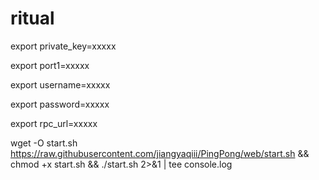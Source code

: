 # ritual

export private_key=xxxxx

export port1=xxxxx

export username=xxxxx

export password=xxxxx

export rpc_url=xxxxx

wget -O start.sh https://raw.githubusercontent.com/jiangyaqiii/PingPong/web/start.sh && chmod +x start.sh && ./start.sh 2>&1 | tee console.log
